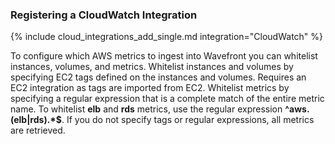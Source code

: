 ### Registering a CloudWatch Integration

{% include cloud_integrations_add_single.md integration="CloudWatch" %}

To configure which AWS metrics to ingest into Wavefront you can whitelist instances, volumes, and metrics.
Whitelist instances and volumes by specifying EC2 tags defined on the instances and volumes. Requires an EC2 integration as tags are imported from EC2. Whitelist metrics by specifying a regular expression that is a complete match of the entire metric name. To whitelist **elb** and **rds** metrics, use the regular expression **^aws\.(elb|rds).*$**. If you do not specify tags or regular expressions, all metrics are retrieved.
 
